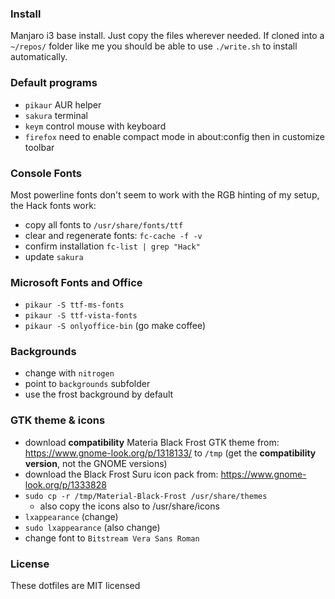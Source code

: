### Install
Manjaro i3 base install. Just copy the files wherever needed. If cloned into a ```~/repos/``` folder like me you should be able to use ```./write.sh``` to install automatically.

### Default programs
- ```pikaur``` AUR helper
- ```sakura``` terminal
- ```keym``` control mouse with keyboard
- ```firefox``` need to enable compact mode in about:config then in customize toolbar

### Console Fonts
Most powerline fonts don't seem to work with the RGB hinting of my setup, the Hack fonts work:

- copy all fonts to ```/usr/share/fonts/ttf``` 
- clear and regenerate fonts: ```fc-cache -f -v```
- confirm installation ```fc-list | grep "Hack"```
- update ```sakura```

### Microsoft Fonts and Office
- ```pikaur -S ttf-ms-fonts```
- ```pikaur -S ttf-vista-fonts```
- ```pikaur -S onlyoffice-bin``` (go make coffee)

### Backgrounds
- change with ```nitrogen```
- point to ```backgrounds``` subfolder
- use the frost background by default

### GTK theme & icons
 - download **compatibility** Materia Black Frost GTK theme from: https://www.gnome-look.org/p/1318133/ to ```/tmp``` (get the **compatibility version**, not the GNOME versions)
 - download the Black Frost Suru icon pack from: https://www.gnome-look.org/p/1333828
 - ```sudo cp -r /tmp/Material-Black-Frost /usr/share/themes```
   - also copy the icons also to /usr/share/icons
 - ```lxappearance``` (change)
 - ```sudo lxappearance``` (also change)
 - change font to ```Bitstream Vera Sans Roman```

### License
These dotfiles are MIT licensed
